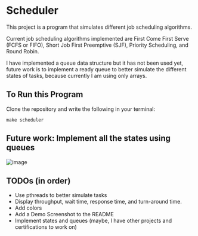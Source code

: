 # Scheduler
This project is a program that simulates different job scheduling algorithms. 

Current job scheduling algorithms implemented are First Come First Serve (FCFS or FIFO), Short Job First Preemptive (SJF), Priority Scheduling, and Round Robin.

I have implemented a queue data structure but it has not been used yet, future work is to implement a ready queue to better simulate the different states of tasks, because currently I am using only arrays.

## To Run this Program
Clone the repository and write the following in your terminal:
```
make scheduler
```

## Future work: Implement all the states using queues
![image](https://github.com/user-attachments/assets/147399d2-f6c6-4f5d-bf1d-4541ccbe5113)

## TODOs (in order)
- Use pthreads to better simulate tasks
- Display throughput, wait time, response time, and turn-around time.
- Add colors
- Add a Demo Screenshot to the README
- Implement states and queues (maybe, I have other projects and certifications to work on)
